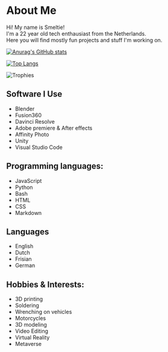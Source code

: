 # About Me

Hi! My name is Smeltie!  
I'm a 22 year old tech enthausiast from the Netherlands.  
Here you will find mostly fun projects and stuff I'm working on.  

[![Anurag's GitHub stats](https://github-readme-stats.vercel.app/api?username=Smeltie&show_icons=true&theme=tokyonight)](https://github.com/anuraghazra/github-readme-stats)

[![Top Langs](https://github-readme-stats.vercel.app/api/top-langs/?username=Smeltie&theme=tokyonight&layout=compact)](https://github.com/anuraghazra/github-readme-stats)

![Trophies](https://github-profile-trophy.vercel.app/?username=Smeltie&theme=tokyonight&no-frame=false&no-bg=false&margin-w=4)
## Software I Use
- Blender
- Fusion360
- Davinci Resolve
- Adobe premiere & After effects
- Affinity Photo
- Unity
- Visual Studio Code

## Programming languages:
- JavaScript
- Python
- Bash
- HTML
- CSS
- Markdown

## Languages
- English
- Dutch
- Frisian
- German

## Hobbies & Interests:
- 3D printing
- Soldering
- Wrenching on vehicles
- Motorcycles
- 3D modeling
- Video Editing
- Virtual Reality
- Metaverse
